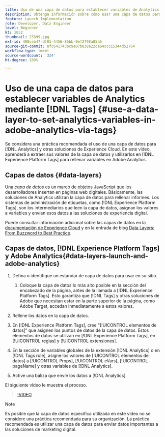 ```yaml
---
title: Uso de una capa de datos para establecer variables de Analytics mediante etiquetas
description: Obtenga información sobre cómo usar una capa de datos para obtener datos de Analytics y otras soluciones de Experience Cloud.
feature: Launch Implementation
role: Developer, Data Engineer
level: Beginner
kt: 1852
thumbnail: 25899.jpg
exl-id: 408ceb47-df05-4456-85bb-0ef2798a05a5
source-git-commit: 8fc641743bc9e07b838a22ca64ccc15344d52764
workflow-type: tm+mt
source-wordcount: '324'
ht-degree: 100%

---
```


# Uso de una capa de datos para establecer variables de Analytics mediante [!DNL Tags] {#use-a-data-layer-to-set-analytics-variables-in-adobe-analytics-via-tags}

Se considera una práctica recomendada el uso de una capa de datos para [!DNL Analytics] y otras soluciones de Experience Cloud. En este vídeo, aprenderá a extraer sus valores de la capa de datos y utilizarlos en [!DNL Experience Platform Tags] para rellenar variables en Adobe Analytics.

## Capas de datos {#data-layers}

Una _capa de datos_ es un marco de objetos JavaScript que los desarrolladores insertan en páginas web digitales. Básicamente, las soluciones de Analytics utilizan la capa de datos para rellenar informes. Los sistemas de administración de etiquetas, como [!DNL Experience Platform Tags], son los intermediarios que leen la capa de datos, asignan los valores a variables y envían esos datos a las soluciones de experiencia digital.

Puede consultar información adicional sobre las capas de datos en la [documentación de Experience Cloud](https://experienceleague.adobe.com/docs/analytics/implementation/prepare/data-layer.html?lang=es) y en la entrada de blog [Data Layers: From Buzzword to Best Practice](https://blog.adobe.com/en/2014/03/13/data-layers-buzzword-best-practice).

## Capas de datos, [!DNL Experience Platform Tags] y Adobe Analytics{#data-layers-launch-and-adobe-analytics}

1. Defina o identifique un estándar de capa de datos para usar en su sitio.

   1. Coloque la capa de datos lo más alto posible en la sección del encabezado de la página, antes de la llamada a [!DNL Experience Platform Tags]. Esto garantiza que [!DNL Tags] y otras soluciones de Adobe que necesitan estar en la parte superior de la página, como Adobe Target, accedan inmediatamente a estos valores.

1. Rellene los datos en la capa de datos.
1. En [!DNL Experience Platform Tags], cree &quot;[!UICONTROL elementos de datos]&quot; que asignen los puntos de datos de la capa de datos. Estos elementos de datos se utilizan en [!DNL Experience Platform Tags], en [!UICONTROL reglas] y [!UICONTROL extensiones].
1. En la sección de variables globales de la extensión [!DNL Analytics] o en [!DNL Tags rule], asigne los valores de [!UICONTROL elementos de datos] a [!UICONTROL Props], [!UICONTROL eVars], [!UICONTROL pageName] y otras variables de [!DNL Analytics].
1. Active una baliza que envíe los datos a [!DNL Analytics].

El siguiente vídeo le muestra el proceso.

>[!VIDEO](https://video.tv.adobe.com/v/25899/?quality=12&learn=on)

>[!NOTE]
>
>Es posible que la capa de datos específica utilizada en este vídeo no se considere una práctica recomendada para su organización. La práctica recomendada es utilizar una capa de datos para enviar datos importantes a las soluciones de marketing digital.